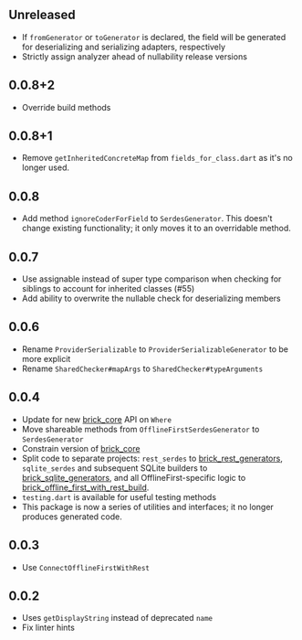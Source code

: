 ## Unreleased

* If `fromGenerator` or `toGenerator` is declared, the field will be generated for deserializing and serializing adapters, respectively
* Strictly assign analyzer ahead of nullability release versions

## 0.0.8+2

* Override build methods

## 0.0.8+1

* Remove `getInheritedConcreteMap` from `fields_for_class.dart` as it's no longer used.

## 0.0.8

* Add method `ignoreCoderForField` to `SerdesGenerator`. This doesn't change existing functionality; it only moves it to an overridable method.

## 0.0.7

* Use assignable instead of super type comparison when checking for siblings to account for inherited classes (#55)
* Add ability to overwrite the nullable check for deserializing members

## 0.0.6

* Rename `ProviderSerializable` to `ProviderSerializableGenerator` to be more explicit
* Rename `SharedChecker#mapArgs` to `SharedChecker#typeArguments`

## 0.0.4

* Update for new [brick_core](https://github.com/greenbits/brick/tree/master/packages/brick_core) API on `Where`
* Move shareable methods from `OfflineFirstSerdesGenerator` to `SerdesGenerator`
* Constrain version of [brick_core](https://github.com/greenbits/brick/tree/master/packages/brick_core)
* Split code to separate projects: `rest_serdes` to [brick_rest_generators](https://github.com/greenbits/brick/tree/master/packages/brick_rest_generators), `sqlite_serdes` and subsequent SQLite builders to [brick_sqlite_generators](https://github.com/greenbits/brick/tree/master/packages/brick_sqlite_generators), and all OfflineFirst-specific logic to [brick_offline_first_with_rest_build](https://github.com/greenbits/brick/tree/master/packages/brick_offline_first_with_rest).
* `testing.dart` is available for useful testing methods
* This package is now a series of utilities and interfaces; it no longer produces generated code.

## 0.0.3

* Use `ConnectOfflineFirstWithRest`

## 0.0.2

* Uses `getDisplayString` instead of deprecated `name`
* Fix linter hints
